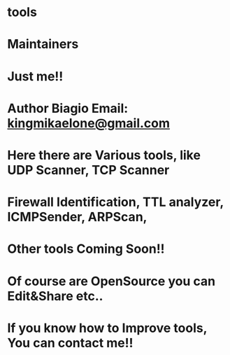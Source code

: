 # tools
#
# Maintainers
# Just me!!
#
# Author Biagio Email: kingmikaelone@gmail.com
#
# Here there are Various tools, like UDP Scanner, TCP Scanner
# Firewall Identification, TTL analyzer, ICMPSender, ARPScan, 
# Other tools Coming Soon!!
# Of course are OpenSource you can Edit&Share etc..
#
# If you know how to Improve tools, You can contact me!!
# 
